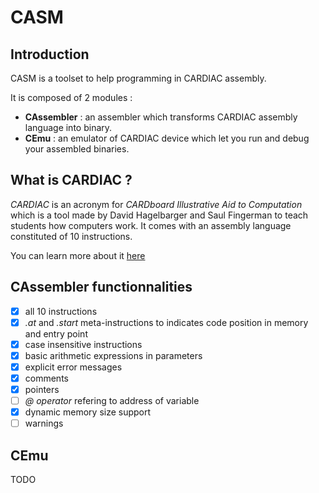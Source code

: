 CASM
====

Introduction
------------
CASM is a toolset to help programming in CARDIAC assembly.

It is composed of 2 modules :
* **CAssembler** : an assembler which transforms CARDIAC assembly language into binary.
* **CEmu** : an emulator of CARDIAC device which let you run and debug your assembled binaries.

What is CARDIAC ?
-----------------
*CARDIAC* is an acronym for *CARDboard Illustrative Aid to Computation* which is a tool made by David Hagelbarger and Saul Fingerman to teach students how computers work. It comes with an assembly language constituted of 10 instructions.

You can learn more about it [here](https://en.wikipedia.org/wiki/CARDboard_Illustrative_Aid_to_Computation "link to the wikipedia page")

CAssembler functionnalities
---------------------------
- [x] all 10 instructions
- [x] *.at* and *.start* meta-instructions to indicates code position in memory and entry point
- [x] case insensitive instructions
- [x] basic arithmetic expressions in parameters
- [x] explicit error messages
- [x] comments
- [x] pointers
- [ ] *@ operator* refering to address of variable
- [x] dynamic memory size support
- [ ] warnings

CEmu
----
TODO
